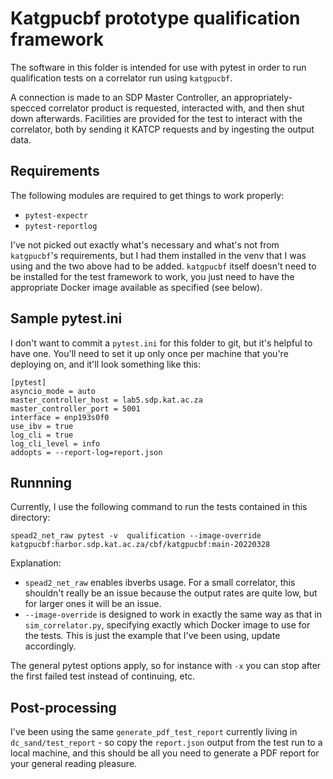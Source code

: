 # Katgpucbf prototype qualification framework

The software in this folder is intended for use with pytest in order to run
qualification tests on a correlator run using `katgpucbf`.

A connection is made to an SDP Master Controller, an appropriately-specced
correlator product is requested, interacted with, and then shut down afterwards.
Facilities are provided for the test to interact with the correlator, both by
sending it KATCP requests and by ingesting the output data.

## Requirements

The following modules are required to get things to work properly:

- `pytest-expectr`
- `pytest-reportlog`

I've not picked out exactly what's necessary and what's not from `katgpucbf`'s
requirements, but I had them installed in the venv that I was using and the two
above had to be added. `katgpucbf` itself doesn't need to be installed for the
test framework to work, you just need to have the appropriate Docker image
available as specified (see below).

## Sample pytest.ini

I don't want to commit a `pytest.ini` for this folder to git, but it's helpful
to have one. You'll need to set it up only once per machine that you're
deploying on, and it'll look something like this:

```
[pytest]
asyncio_mode = auto
master_controller_host = lab5.sdp.kat.ac.za
master_controller_port = 5001
interface = enp193s0f0
use_ibv = true
log_cli = true
log_cli_level = info
addopts = --report-log=report.json
```

## Runnning

Currently, I use the following command to run the tests contained in this
directory:

```
spead2_net_raw pytest -v  qualification --image-override katgpucbf:harbor.sdp.kat.ac.za/cbf/katgpucbf:main-20220328
```

Explanation:

* `spead2_net_raw` enables ibverbs usage. For a small correlator, this shouldn't
  really be an issue because the output rates are quite low, but for larger ones
  it will be an issue.
* `--image-override` is designed to work in exactly the same way as that in
  `sim_correlator.py`, specifying exactly which Docker image to use for the
  tests. This is just the example that I've been using, update accordingly.

The general pytest options apply, so for instance with `-x` you can stop after
the first failed test instead of continuing, etc.

## Post-processing

I've been using the same `generate_pdf_test_report` currently living in
`dc_sand/test_report` - so copy the `report.json` output from the test run to
a local machine, and this should be all you need to generate a PDF report for
your general reading pleasure.
